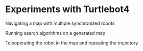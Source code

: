 # Experiments with Turtlebot4 

Navigating a map with multiple synchronized robots

Running search algorithms on a generated map

Teleoperating the robot in the map and repeating the trajectory
